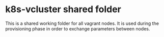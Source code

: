 # k8s-vcluster shared folder

This is a shared working folder for all vagrant nodes.
It is used during the provisioning phase in order to exchange parameters between nodes.
